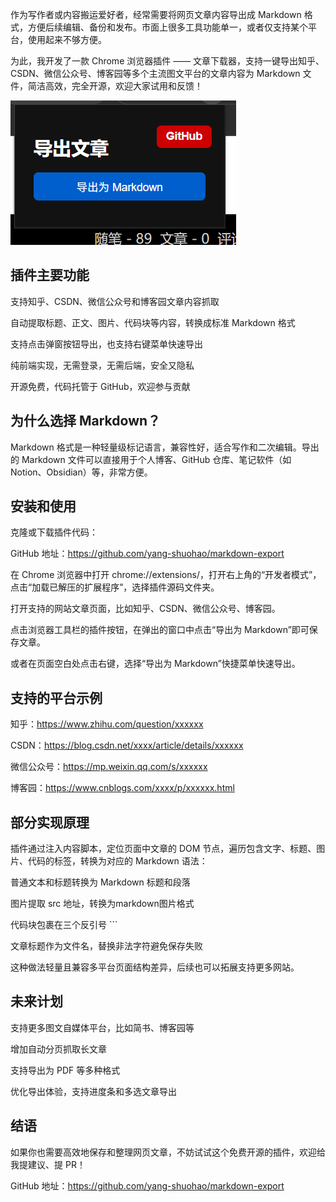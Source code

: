 作为写作者或内容搬运爱好者，经常需要将网页文章内容导出成 Markdown 格式，方便后续编辑、备份和发布。市面上很多工具功能单一，或者仅支持某个平台，使用起来不够方便。

为此，我开发了一款 Chrome 浏览器插件 —— 文章下载器，支持一键导出知乎、CSDN、微信公众号、博客园等多个主流图文平台的文章内容为 Markdown 文件，简洁高效，完全开源，欢迎大家试用和反馈！

![插件界面](screenshots/1.png)

## 插件主要功能
支持知乎、CSDN、微信公众号和博客园文章内容抓取

自动提取标题、正文、图片、代码块等内容，转换成标准 Markdown 格式

支持点击弹窗按钮导出，也支持右键菜单快速导出

纯前端实现，无需登录，无需后端，安全又隐私

开源免费，代码托管于 GitHub，欢迎参与贡献

## 为什么选择 Markdown？
Markdown 格式是一种轻量级标记语言，兼容性好，适合写作和二次编辑。导出的 Markdown 文件可以直接用于个人博客、GitHub 仓库、笔记软件（如 Notion、Obsidian）等，非常方便。

## 安装和使用
克隆或下载插件代码：

GitHub 地址：https://github.com/yang-shuohao/markdown-export

在 Chrome 浏览器中打开 chrome://extensions/，打开右上角的“开发者模式”，点击“加载已解压的扩展程序”，选择插件源码文件夹。

打开支持的网站文章页面，比如知乎、CSDN、微信公众号、博客园。

点击浏览器工具栏的插件按钮，在弹出的窗口中点击“导出为 Markdown”即可保存文章。

或者在页面空白处点击右键，选择“导出为 Markdown”快捷菜单快速导出。

## 支持的平台示例
知乎：https://www.zhihu.com/question/xxxxxx

CSDN：https://blog.csdn.net/xxxx/article/details/xxxxxx

微信公众号：https://mp.weixin.qq.com/s/xxxxxx

博客园：https://www.cnblogs.com/xxxx/p/xxxxxx.html

## 部分实现原理
插件通过注入内容脚本，定位页面中文章的 DOM 节点，遍历包含文字、标题、图片、代码的标签，转换为对应的 Markdown 语法：

普通文本和标题转换为 Markdown 标题和段落

图片提取 src 地址，转换为markdown图片格式

代码块包裹在三个反引号 ```

文章标题作为文件名，替换非法字符避免保存失败

这种做法轻量且兼容多平台页面结构差异，后续也可以拓展支持更多网站。

## 未来计划
支持更多图文自媒体平台，比如简书、博客园等

增加自动分页抓取长文章

支持导出为 PDF 等多种格式

优化导出体验，支持进度条和多选文章导出

## 结语
如果你也需要高效地保存和整理网页文章，不妨试试这个免费开源的插件，欢迎给我提建议、提 PR！

GitHub 地址：https://github.com/yang-shuohao/markdown-export